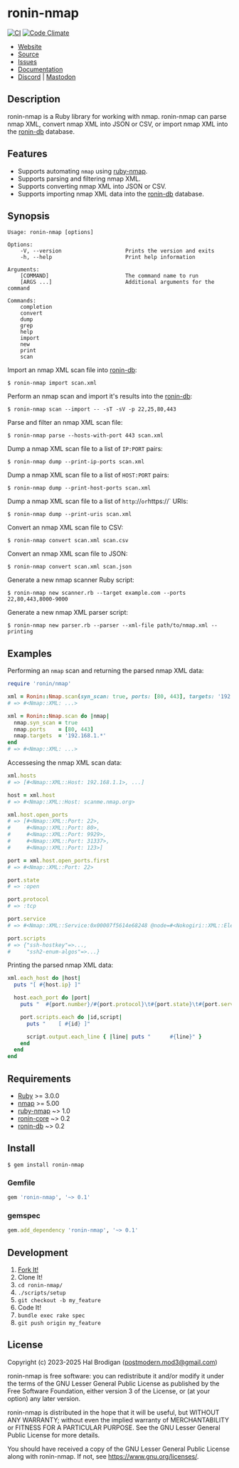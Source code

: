 # ronin-nmap

[![CI](https://github.com/ronin-rb/ronin-nmap/actions/workflows/ruby.yml/badge.svg)](https://github.com/ronin-rb/ronin-nmap/actions/workflows/ruby.yml)
[![Code Climate](https://codeclimate.com/github/ronin-rb/ronin-nmap.svg)](https://codeclimate.com/github/ronin-rb/ronin-nmap)

* [Website](https://ronin-rb.dev/)
* [Source](https://github.com/ronin-rb/ronin-nmap)
* [Issues](https://github.com/ronin-rb/ronin-nmap/issues)
* [Documentation](https://ronin-rb.dev/docs/ronin-nmap/frames)
* [Discord](https://discord.gg/6WAb3PsVX9) |
  [Mastodon](https://infosec.exchange/@ronin_rb)

## Description

ronin-nmap is a Ruby library for working with nmap. ronin-nmap can parse nmap
XML, convert nmap XML into JSON or CSV, or import nmap XML into the [ronin-db]
database.

## Features

* Supports automating `nmap` using [ruby-nmap].
* Supports parsing and filtering nmap XML.
* Supports converting nmap XML into JSON or CSV.
* Supports importing nmap XML data into the [ronin-db] database.

## Synopsis

```
Usage: ronin-nmap [options]

Options:
    -V, --version                    Prints the version and exits
    -h, --help                       Print help information

Arguments:
    [COMMAND]                        The command name to run
    [ARGS ...]                       Additional arguments for the command

Commands:
    completion
    convert
    dump
    grep
    help
    import
    new
    print
    scan
```

Import an nmap XML scan file into [ronin-db]\:

```shell
$ ronin-nmap import scan.xml
```

Perform an nmap scan and import it's results into the [ronin-db]\:

```shell
$ ronin-nmap scan --import -- -sT -sV -p 22,25,80,443
```

Parse and filter an nmap XML scan file:

```shell
$ ronin-nmap parse --hosts-with-port 443 scan.xml
```

Dump a nmap XML scan file to a list of `IP:PORT` pairs:

```shell
$ ronin-nmap dump --print-ip-ports scan.xml
```

Dump a nmap XML scan file to a list of `HOST:PORT` pairs:

```shell
$ ronin-nmap dump --print-host-ports scan.xml
```

Dump a nmap XML scan file to a list of `http`://` or `https://` URIs:

```shell
$ ronin-nmap dump --print-uris scan.xml
```

Convert an nmap XML scan file to CSV:

```shell
$ ronin-nmap convert scan.xml scan.csv
```

Convert an nmap XML scan file to JSON:

```shell
$ ronin-nmap convert scan.xml scan.json
```

Generate a new nmap scanner Ruby script:

```shell
$ ronin-nmap new scanner.rb --target example.com --ports 22,80,443,8000-9000
```

Generate a new nmap XML parser script:

```shell
$ ronin-nmap new parser.rb --parser --xml-file path/to/nmap.xml --printing
```

## Examples

Performing an `nmap` scan and returning the parsed nmap XML data:

```ruby
require 'ronin/nmap'

xml = Ronin::Nmap.scan(syn_scan: true, ports: [80, 443], targets: '192.168.1.*')
# => #<Nmap::XML: ...>

xml = Ronin::Nmap.scan do |nmap|
  nmap.syn_scan = true
  nmap.ports    = [80, 443]
  nmap.targets  = '192.168.1.*'
end
# => #<Nmap::XML: ...>
```

Accessesing the nmap XML scan data:

```ruby
xml.hosts
# => [#<Nmap::XML::Host: 192.168.1.1>, ...]

host = xml.host
# => #<Nmap::XML::Host: scanme.nmap.org>

xml.host.open_ports
# => [#<Nmap::XML::Port: 22>,
#     #<Nmap::XML::Port: 80>,
#     #<Nmap::XML::Port: 9929>,
#     #<Nmap::XML::Port: 31337>,
#     #<Nmap::XML::Port: 123>]

port = xml.host.open_ports.first
# => #<Nmap::XML::Port: 22>

port.state
# => :open

port.protocol
# => :tcp

port.service
# => #<Nmap::XML::Service:0x00007f5614e68248 @node=#<Nokogiri::XML::Element:0x7ada0 name="service" attribute_nodes=[#<Nokogiri::XML::Attr:0x7aecc name="name" value="ssh">, #<Nokogiri::XML::Attr:0x7b05c name="extrainfo" value="protocol 2.0">, #<Nokogiri::XML::Attr:0x7b1ec name="servicefp" value="SF-Port22-TCP:V=6.45%I=7%D=4/17%Time=55316FE1%P=x86_64-redhat-linux-gnu%r(NULL,29,\"SSH-2\\.0-OpenSSH_6\\.6\\.1p1\\x20Ubuntu-2ubuntu2\\r\\n\");">, #<Nokogiri::XML::Attr:0x7b37c name="method" value="probed">, #<Nokogiri::XML::Attr:0x7b50c name="conf" value="10">]>>

port.scripts
# => {"ssh-hostkey"=>...,
#     "ssh2-enum-algos"=>...}
```

Printing the parsed nmap XML data:

```ruby
xml.each_host do |host|
  puts "[ #{host.ip} ]"

  host.each_port do |port|
    puts "  #{port.number}/#{port.protocol}\t#{port.state}\t#{port.service}"

    port.scripts.each do |id,script|
      puts "    [ #{id} ]"

      script.output.each_line { |line| puts "      #{line}" }
    end
  end
end
```

## Requirements

* [Ruby] >= 3.0.0
* [nmap] >= 5.00
* [ruby-nmap] ~> 1.0
* [ronin-core] ~> 0.2
* [ronin-db] ~> 0.2

## Install

```shell
$ gem install ronin-nmap
```

### Gemfile

```ruby
gem 'ronin-nmap', '~> 0.1'
```

### gemspec

```ruby
gem.add_dependency 'ronin-nmap', '~> 0.1'
```

## Development

1. [Fork It!](https://github.com/ronin-rb/ronin-nmap/fork)
2. Clone It!
3. `cd ronin-nmap/`
4. `./scripts/setup`
5. `git checkout -b my_feature`
6. Code It!
7. `bundle exec rake spec`
8. `git push origin my_feature`

## License

Copyright (c) 2023-2025 Hal Brodigan (postmodern.mod3@gmail.com)

ronin-nmap is free software: you can redistribute it and/or modify
it under the terms of the GNU Lesser General Public License as published
by the Free Software Foundation, either version 3 of the License, or
(at your option) any later version.

ronin-nmap is distributed in the hope that it will be useful,
but WITHOUT ANY WARRANTY; without even the implied warranty of
MERCHANTABILITY or FITNESS FOR A PARTICULAR PURPOSE.  See the
GNU Lesser General Public License for more details.

You should have received a copy of the GNU Lesser General Public License
along with ronin-nmap.  If not, see <https://www.gnu.org/licenses/>.

[Ruby]: https://www.ruby-lang.org
[nmap]: http://www.insecure.org/
[ruby-nmap]: https://github.com/postmodern/ruby-nmap#readme
[ronin-core]: https://github.com/ronin-rb/ronin-core#readme
[ronin-db]: https://github.com/ronin-rb/ronin-db#readme
